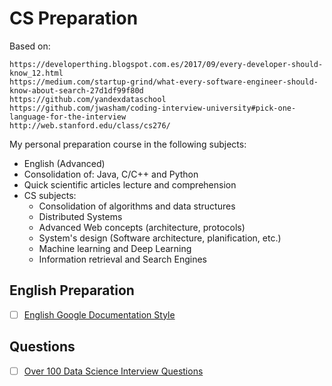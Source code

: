 # CS Preparation

Based on:
```
https://developerthing.blogspot.com.es/2017/09/every-developer-should-know_12.html
https://medium.com/startup-grind/what-every-software-engineer-should-know-about-search-27d1df99f80d
https://github.com/yandexdataschool
https://github.com/jwasham/coding-interview-university#pick-one-language-for-the-interview
http://web.stanford.edu/class/cs276/
```

My personal preparation course in the following subjects:
* English (Advanced)
* Consolidation of: Java, C/C++ and Python
* Quick scientific articles lecture and comprehension
* CS subjects:
  * Consolidation of algorithms and data structures
  * Distributed Systems
  * Advanced Web concepts (architecture, protocols)
  * System's design (Software architecture, planification, etc.)
  * Machine learning and Deep Learning
  * Information retrieval and Search Engines

## English Preparation
- [ ] [English Google Documentation Style](https://developers.google.com/style/)

## Questions
- [ ] [Over 100 Data Science Interview Questions](http://www.learndatasci.com/data-science-interview-questions)
